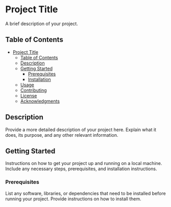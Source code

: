 # Project Title

A brief description of your project.

## Table of Contents

- [Project Title](#project-title)
  - [Table of Contents](#table-of-contents)
  - [Description](#description)
  - [Getting Started](#getting-started)
    - [Prerequisites](#prerequisites)
    - [Installation](#installation)
  - [Usage](#usage)
  - [Contributing](#contributing)
  - [License](#license)
  - [Acknowledgments](#acknowledgments)

## Description

Provide a more detailed description of your project here. Explain what it does, its purpose, and any other relevant information.

## Getting Started

Instructions on how to get your project up and running on a local machine. Include any necessary steps, prerequisites, and installation instructions.

### Prerequisites

List any software, libraries, or dependencies that need to be installed before running your project. Provide instructions on how to install them.

